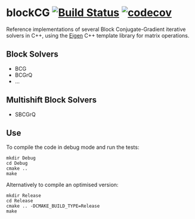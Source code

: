 # blockCG [![Build Status](https://travis-ci.org/lkeegan/blockCG.svg?branch=master)](https://travis-ci.org/lkeegan/blockCG) [![codecov](https://codecov.io/gh/lkeegan/blockCG/branch/master/graph/badge.svg)](https://codecov.io/gh/lkeegan/blockCG)
Reference implementations of several Block Conjugate-Gradient iterative solvers in C++, using the [Eigen](http://eigen.tuxfamily.org) C++ template library for matrix operations.

## Block Solvers
- BCG
- BCGrQ
- ...

## Multishift Block Solvers
- SBCGrQ

## Use
To compile the code in debug mode and run the tests:
```
mkdir Debug
cd Debug
cmake ..
make
```
Alternatively to compile an optimised version:
```
mkdir Release
cd Release
cmake .. -DCMAKE_BUILD_TYPE=Release
make
```
